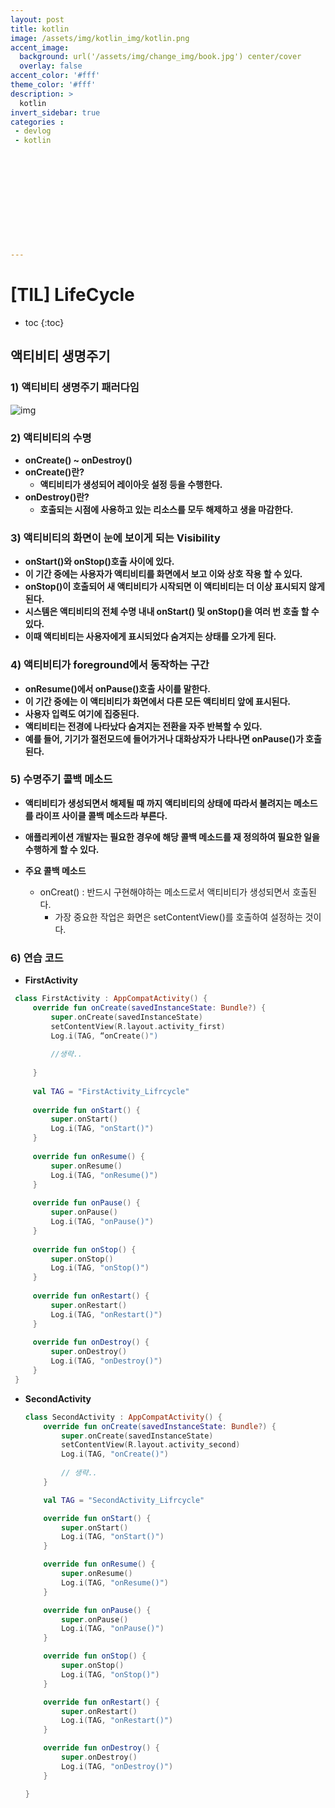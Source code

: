 ```yaml
---
layout: post
title: kotlin
image: /assets/img/kotlin_img/kotlin.png
accent_image: 
  background: url('/assets/img/change_img/book.jpg') center/cover
  overlay: false
accent_color: '#fff'
theme_color: '#fff'
description: >
  kotlin
invert_sidebar: true
categories :
 - devlog	
 - kotlin












---
```


# [TIL] LifeCycle 



* toc
{:toc}


## 액티비티 생명주기

### 1) 액티비티 생명주기 패러다임

![img](https://developer.android.com/guide/components/images/activity_lifecycle.png?hl=ko)

### 2) 액티비티의 수명

- **onCreate() ~ onDestroy()**
- **onCreate()란?**
  - **액티비티가 생성되어 레이아웃 설정 등을 수행한다.**
- **onDestroy()란?**
  - **호출되는 시점에 사용하고 있는 리소스를 모두 해제하고 생을 마감한다.**

### 3) 액티비티의 화면이 눈에 보이게 되는 Visibility

- **onStart()와 onStop()호출 사이에 있다.**
- **이 기간 중에는 사용자가 액티비티를 화면에서 보고 이와 상호 작용 할 수 있다.**
- **onStop()이 호출되어 새 액티비티가 시작되면 이 액티비티는 더 이상 표시되지 않게 된다.**
- **시스템은 액티비티의 전체 수명 내내 onStart() 및 onStop()을 여러 번 호출 할 수 있다.**
- **이때 액티비티는 사용자에게 표시되었다 숨겨지는 상태를 오가게 된다.**

### 4) 액티비티가 foreground에서 동작하는 구간

- **onResume()에서 onPause()호출 사이를 말한다.**
- **이 기간 중에는 이 액티비티가 화면에서 다른 모든 액티비티 앞에 표시된다.**
- **사용자 입력도 여기에 집중된다.**
- **액티비티는 전경에 나타났다 숨겨지는 전환을 자주 반복할 수 있다.**
- **예를 들어, 기기가 절전모드에 들어가거나 대화상자가 나타나면 onPause()가 호출된다.**

### 5) 수명주기 콜백 메소드

- **액티비티가 생성되면서 해제될 때 까지 액티비티의 상태에 따라서 불려지는 메소드를  라이프 사이클 콜백 메소드라 부른다.**

- **애플리케이션 개발자는 필요한 경우에 해당 콜백 메소드를 재 정의하여 필요한 일을    수행하게 할 수 있다.**

- **주요 콜백 메소드**

  - onCreat() : 반드시 구현해야하는 메소드로서 액티비티가 생성되면서 호출된다.
    - 가장 중요한 작업은 화면은 setContentView()를 호출하여 설정하는 것이다.

### **6) 연습 코드**

- **FirstActivity**

 ```kotlin
  class FirstActivity : AppCompatActivity() {
      override fun onCreate(savedInstanceState: Bundle?) {
          super.onCreate(savedInstanceState)
          setContentView(R.layout.activity_first)
          Log.i(TAG, “onCreate()")
          
          //생략..
  
      }
  
      val TAG = "FirstActivity_Lifrcycle"
  
      override fun onStart() {
          super.onStart()
          Log.i(TAG, "onStart()")
      }
  
      override fun onResume() {
          super.onResume()
          Log.i(TAG, "onResume()")
      }
  
      override fun onPause() {
          super.onPause()
          Log.i(TAG, "onPause()")
      }
  
      override fun onStop() {
          super.onStop()
          Log.i(TAG, "onStop()")
      }
  
      override fun onRestart() {
          super.onRestart()
          Log.i(TAG, "onRestart()")
      }
  
      override fun onDestroy() {
          super.onDestroy()
          Log.i(TAG, "onDestroy()")
      }
  }
 ```

- **SecondActivity**

  ```kotlin
  class SecondActivity : AppCompatActivity() {
      override fun onCreate(savedInstanceState: Bundle?) {
          super.onCreate(savedInstanceState)
          setContentView(R.layout.activity_second)
          Log.i(TAG, "onCreate()")
        
          // 생략..
      }
  
      val TAG = "SecondActivity_Lifrcycle"
  
      override fun onStart() {
          super.onStart()
          Log.i(TAG, "onStart()")
      }
  
      override fun onResume() {
          super.onResume()
          Log.i(TAG, "onResume()")
      }
  
      override fun onPause() {
          super.onPause()
          Log.i(TAG, "onPause()")
      }
  
      override fun onStop() {
          super.onStop()
          Log.i(TAG, "onStop()")
      }
  
      override fun onRestart() {
          super.onRestart()
          Log.i(TAG, "onRestart()")
      }
  
      override fun onDestroy() {
          super.onDestroy()
          Log.i(TAG, "onDestroy()")
      }
  
  }
  ```
